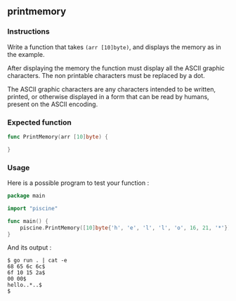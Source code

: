 ## printmemory

### Instructions

Write a function that takes `(arr [10]byte)`, and displays the memory as in the example.

After displaying the memory the function must display all the ASCII graphic characters. The non printable characters must be replaced by a dot.

The ASCII graphic characters are any characters intended to be written, printed, or otherwise displayed in a form that can be read by humans, present on the ASCII encoding.

### Expected function

```go
func PrintMemory(arr [10]byte) {

}
```

### Usage

Here is a possible program to test your function :

```go
package main

import "piscine"

func main() {
	piscine.PrintMemory([10]byte{'h', 'e', 'l', 'l', 'o', 16, 21, '*'})
}
```

And its output :

```console
$ go run . | cat -e
68 65 6c 6c$
6f 10 15 2a$
00 00$
hello..*..$
$
```
